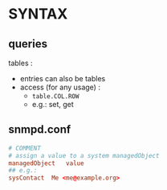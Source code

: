 # SYNTAX

## queries

tables :
*	entries can also be tables
*	access (for any usage) :
	*	`table.COL.ROW`
	*	e.g.: set, get

## snmpd.conf

```conf
# COMMENT
# assign a value to a system managedObject
managedObject	value
## e.g.:
sysContact	Me <me@example.org>
```


